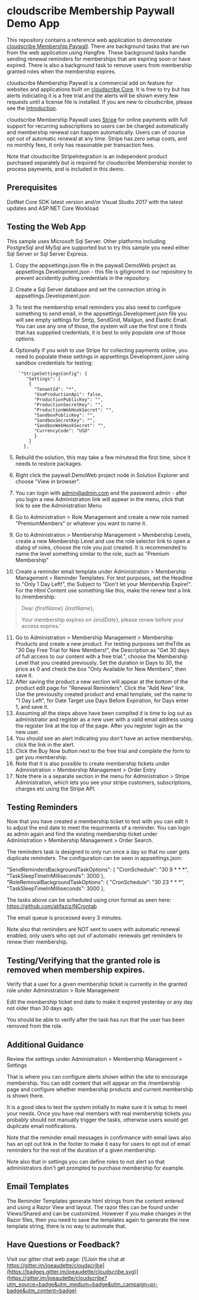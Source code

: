 # cloudscribe Membership Paywall Demo App

This repository contains a reference web application to demonstate [cloudscribe Membership Paywall](https://www.cloudscribe.com/products/cloudscribe-membership-paywall). There are background tasks that are run from the web application using Hangfire. These background tasks handle sending renewal reminders for memberships that are expiring soon or have expired. There is also a background task to remove users from membership granted roles when the membership expires. 


cloudscribe Membership Paywall is a commercial add on feature for websites and applications built on [cloudscribe Core](https://github.com/cloudscribe/cloudscribe).
It is free to try but has alerts indiciating it is a free trial and the alerts will be shown every few requests until a license file is installed. If you are new to cloudscribe, please see the [Introduction](https://www.cloudscribe.com/docs/introduction).

cloudscribe Membership Paywall uses [Stripe](https://stripe.com) for online payments with full support for recurring subscriptions so users can be charged automatically and membership renewal can happen automatically. Users can of course opt out of automatic renewal at any time. Stripe has zero setup costs, and no monthly fees, it only has reasonable per transaction fees. 

Note that cloudscribe StripeIntegration is an independent product purchased separately but is required for cloudscribe Membership inorder to process payments, and is included in this demo.

## Prerequisites

DotNet Core SDK latest version and/or Visual Studio 2017 with the latest updates and ASP.NET Core Workload

## Testing the Web App

This sample uses Microsoft Sql Server. Other platforms including PostgreSql and MySql are supported but to try this sample you need either Sql Server or Sql Server Express.

1. Copy the appsettings.json file in the paywall.DemoWeb project as appsettings.Development.json - this file is gitignored in our repository to prevent accidently putting credentials in the repository.
2. Create a Sql Server database and set the connection string in appsettings.Development.json
3. To test the membership email reminders you also need to configure something to send email, in the appsettings.Development.json file you will see empty settings for Smtp, SendGrid, Mailgun, and Elastic Email. You can use any one of those, the system will use the first one it finds that has suppplied credentials, it is best to only populate one of those options.
4. Optionally if you wish to use Stripe for collecting payments online, you need to populate these settings in appsettings.Development.json using sandbox credentials for testing:

        `"StripeSettingsConfig": {
           "Settings": [
            {
              "TenantId": "*",
              "UseProductionApi": false,
              "ProductionPublicKey": "",
              "ProductionSecretKey": "",
              "ProductionWebHookSecret": "",
              "SandboxPublicKey": "",
              "SandboxSecretKey": "",
              "SandboxWebHookSecret": "",
              "CurrencyCode": "USD"
              }
            ]
          },`
5. Rebuild the solution, this may take a few minutesd the first time, since it needs to restore packages.
6. Right click the paywall.DemoWeb project node in Solution  Explorer and choose "View in browser".
7. You can login with admin@admin.com and the password admin - after you login a new Administration link will appear in the menu, click that link to see the Administration Menu
8. Go to Administration > Role Management and create a new role named "PremiumMembers" or whatever you want to name it.
9. Go to Administration > Membership Management > Membership Levels, create a new Membership Level and use the role selector link to open a dialog of roles, choose the role you just created. It is recommended to name the level something similar to the role, such as "Premium Membership"
10. Create a reminder email template under Administration > Membership Management > Reminder Templates. For test purposes, set the Headline to "Only 1 Day Left!", the Subject to "Don't let your Membership Expire!". For the Html Content use something like this, make the renew text a link to /membership:

  >Dear *{firstName*} *{lastName*},
  >
  >    Your membership expires on *{endDate*}, please renew before your access expires.' 


11. Go to Administration > Membership Management > Membership Products and create a new product. For testing purposes set theTitle as "30 Day Free Trial for New Members!", the Description as "Get 30 days of full access to our content with a free trial.", choose the Membership Level that you created previously. Set the duration in Days to 30, the price as 0 and check the box "Only Available for New Members", then save it.
12. After saving the product a new section will appear at the bottom of the product edit page for "Renewal Reminders". Click the "Add New" link. Use the previouslty created product and email template, set the name to "1 Day Left", for Date Target use Days Before Expiration, for Days enter 1, and save it.
13. Assuming all the steps above have been complted it is time to log out as administrator and register as a new user with a valid email address using the register link at the top of the page. After you register login as the new user.
14. You should see an alert indicating you don't have an active membership, click the link in the alert.
15. Click the Buy Now button next to the free trial and complete the form to get you membership.
16. Note that it is also possible to create membership tickets under Administration > Membership Management > Order Entry
17. Note there is a separate section in the menu for Administration > Stripe Administration, which lets you see your stripe customers, subscriptions, charges etc using the Stripe API.

## Testing Reminders

Now that you have created a membership ticket to test with you can edit it to adjust the end date to meet the requirments of a reminder. You can login as admin again and find the existing membership ticket under Administration > Membership Management > Order Search.

The reminders task is designed to only run once a day so that no user gets duplicate reminders. The configuration can be seen in appsettings.json:

"SendRemindersBackgroundTaskOptions": {
    "CronSchedule": "30 9 * * *",
    "TaskSleepTimeInMilliseconds": 3000
  },
  "RoleRemovalBackgroundTaskOptions": {
    "CronSchedule": "30 23 * * *",
    "TaskSleepTimeInMilliseconds": 3000
  },
  
The tasks above can be scheduled using cron format as seen here: https://github.com/atifaziz/NCrontab

The email queue is processed every 3 minutes.

Note also that reminders are NOT sent to users with automatic renewal enabled, only users who opt out of automatic renewals get reminders to renew their membership.

## Testing/Verifying that the granted role is removed when membership expires.

Verify that a user for a given membership ticket is currently in the granted role under Administration > Role Management

Edit the membership ticket end date to make it expired yesterday or any day not older than 30 days ago.

You should be able to verify after the task has run that the user has been removed from the role.


## Additional Guidance

Review the settings under Administration > Membership Management > Settings

That is where you can configure alerts shown within the site to encourage membership. You can edit content that will appear on the  /membership page and configure whether membership products and current membership is shown there.

It is a good idea to test the system initially to make sure it is setup to meet your needs. Once you have real members with real membership tickets you probably should not manually trigger the tasks, otherwise users would get duplicate email notifications.

Note that the reminder email messages in confirmance with email laws also has an opt out link in the footer to make it easy for users to opt out of email reminders for the rest of the duration of a given membership.

Note also that in settings you can define roles to not alert so that administrators don't get prompted to purchase membership for example.

## Email Templates

The Reminder Templates generate html strings from the content entered and using a Razor View and layout. The razor files can be found under Views/Shared and can be customized. However if you make changes in the Razor files, then you need to save the templates again to generate the new template string, there is no way to automate that.

## Have Questions or Feedback?

Visit our gitter chat web page:
[![Join the chat at https://gitter.im/joeaudette/cloudscribe](https://badges.gitter.im/joeaudette/cloudscribe.svg)](https://gitter.im/joeaudette/cloudscribe?utm_source=badge&utm_medium=badge&utm_campaign=pr-badge&utm_content=badge)



